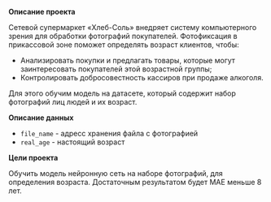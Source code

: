 **Описание проекта**

Сетевой супермаркет «Хлеб-Соль» внедряет систему компьютерного зрения для обработки фотографий покупателей. Фотофиксация в прикассовой зоне поможет определять возраст клиентов, чтобы:

* Анализировать покупки и предлагать товары, которые могут заинтересовать покупателей этой возрастной группы;
* Контролировать добросовестность кассиров при продаже алкоголя.

Для этого обучим модель на датасете, который содержит набор фотографий лиц людей и их возраст. 

**Описание данных**

* ```file_name``` - адресс хранения файла с фотографией
* ```real_age``` - настоящий возраст

**Цели проекта**

Обучить модель нейронную сеть на наборе фотографий, для определения возраста. Достаточным результатом будет MAE меньше 8 лет.

